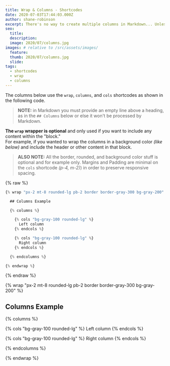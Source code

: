 ```yaml
---
title: Wrap & Columns - Shortcodes
date: 2020-07-03T17:44:03.000Z
author: shane-robinson
excerpt: There's no way to create multiple columns in Markdown... Unless you use shortcodes!
seo:
  title:
  description:
  image: 2020/07/columns.jpg
images: # relative to /src/assets/images/
  feature:
  thumb: 2020/07/columns.jpg
  slide:
tags:
  - shortcodes
  - wrap
  - columns
---
```


The columns below use the `wrap`, `columns`, and `cols` shortcodes as shown in the following code.

> **NOTE:** in Markdown you must provide an empty line above a heading, as in the `## Columns` below or else it won't be processed by Markdown.

**The `wrap` wrapper is optional** and only used if you want to include any content within the "block."  
For example, if you wanted to wrap the columns in a background color _(like below)_ and include the header or other content in that block.

> **ALSO NOTE:** All the border, rounded, and background color stuff is optional and for example only. Margins and Padding are minimal on the `cols` shortcode _(p-4, m-2)_) in order to preserve responsive spacing.

{% raw %}

```js
{% wrap "px-2 mt-8 rounded-lg pb-2 border border-gray-300 bg-gray-200" %}

  ## Columns Example

  {% columns %}

    {% cols "bg-gray-100 rounded-lg" %}
      Left column
    {% endcols %}

    {% cols "bg-gray-100 rounded-lg" %}
      Right column
    {% endcols %}

  {% endcolumns %}

{% endwrap %}
```

{% endraw %}

{% wrap "px-2 mt-8 rounded-lg pb-2 border border-gray-300 bg-gray-200" %}

## Columns Example

{% columns %}

{% cols "bg-gray-100 rounded-lg" %}
Left column
{% endcols %}

{% cols "bg-gray-100 rounded-lg" %}
Right column
{% endcols %}

{% endcolumns %}

{% endwrap %}
